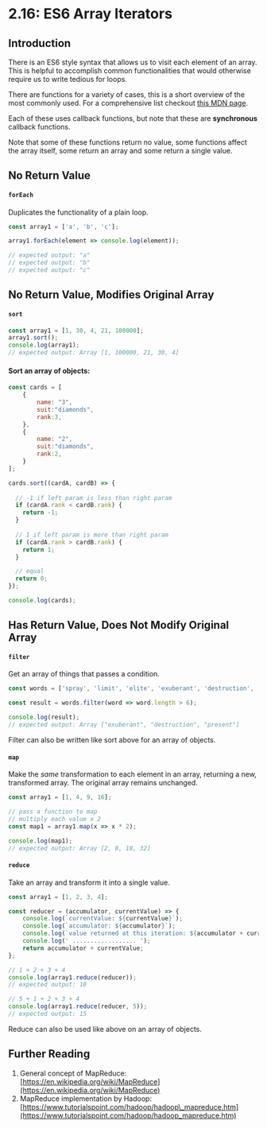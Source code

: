 # 2.16: ES6 Array Iterators

## Introduction

There is an ES6 style syntax that allows us to visit each element of an array. This is helpful to accomplish common functionalities that would otherwise require us to write tedious for loops.

There are functions for a variety of cases, this is a short overview of the most commonly used. For a comprehensive list checkout [this MDN page](https://developer.mozilla.org/en-US/docs/Web/JavaScript/Reference/Global_Objects/Array).

Each of these uses callback functions, but note that these are **synchronous** callback functions.

Note that some of these functions return no value, some functions affect the array itself, some return an array and some return a single value.

## No Return Value

#### `forEach`

Duplicates the functionality of a plain loop.

```javascript
const array1 = ['a', 'b', 'c'];

array1.forEach(element => console.log(element));

// expected output: "a"
// expected output: "b"
// expected output: "c"
```

## No Return Value, Modifies Original Array

#### `sort`

```javascript
const array1 = [1, 30, 4, 21, 100000];
array1.sort();
console.log(array1);
// expected output: Array [1, 100000, 21, 30, 4]
```

#### Sort an array of objects:

```javascript
const cards = [
    {
        name: "3",
        suit:"diamonds",
        rank:3,
    },
    {
        name: "2",
        suit:"diamonds",
        rank:2,
    }
];

cards.sort((cardA, cardB) => {
    
  // -1 if left param is less than right param  
  if (cardA.rank < cardB.rank) {
    return -1;
  }
  
  // 1 if left param is more than right param
  if (cardA.rank > cardB.rank) {
    return 1;
  }

  // equal
  return 0;
});

console.log(cards);
```

## Has Return Value, Does Not Modify Original Array

#### `filter`

Get an array of things that passes a condition.

```javascript
const words = ['spray', 'limit', 'elite', 'exuberant', 'destruction', 'present'];

const result = words.filter(word => word.length > 6);

console.log(result);
// expected output: Array ["exuberant", "destruction", "present"]
```

Filter can also be written like sort above for an array of objects.

#### `map`

Make the _same_ transformation to each element in an array, returning a new, transformed array. The original array remains unchanged.

```javascript
const array1 = [1, 4, 9, 16];

// pass a function to map
// multiply each value x 2
const map1 = array1.map(x => x * 2);

console.log(map1);
// expected output: Array [2, 8, 18, 32]
```

#### **`reduce`**

Take an array and transform it into a single value.

```javascript
const array1 = [1, 2, 3, 4];

const reducer = (accumulator, currentValue) => {
    console.log(`currentValue: ${currentValue}`);
    console.log(`accumulator: ${accumulator}`);
    console.log(`value returned at this iteration: ${accumulator + currentValue}`);
    console.log(' .................. ');
    return accumulator + currentValue;
};

// 1 + 2 + 3 + 4
console.log(array1.reduce(reducer));
// expected output: 10

// 5 + 1 + 2 + 3 + 4
console.log(array1.reduce(reducer, 5));
// expected output: 15
```

Reduce can also be used like above on an array of objects.

## Further Reading

1. General concept of MapReduce: [https://en.wikipedia.org/wiki/MapReduce](https://en.wikipedia.org/wiki/MapReduce)
2. MapReduce implementation by Hadoop: [https://www.tutorialspoint.com/hadoop/hadoop\_mapreduce.htm](https://www.tutorialspoint.com/hadoop/hadoop_mapreduce.htm)


